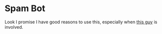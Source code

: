 # Spam Bot

Look I promise I have good reasons to use this, especially when [this guy](https://github.com/Bobliuuu) is involved.
